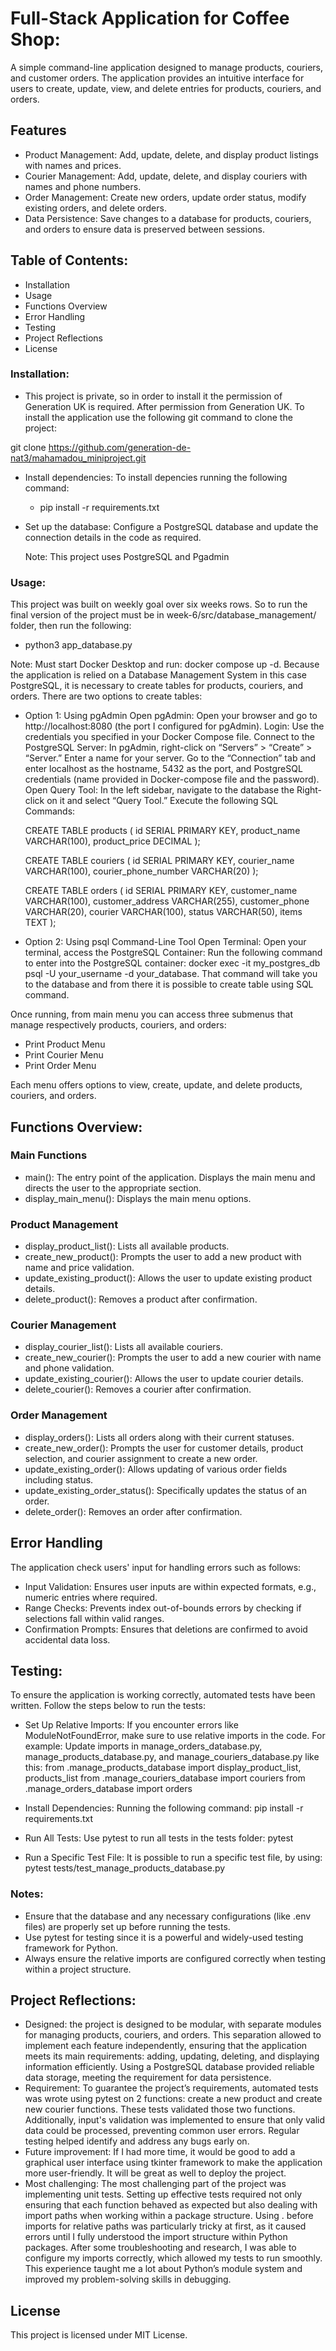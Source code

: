 # Full-Stack Application for Coffee Shop:

A simple command-line application designed to manage products, couriers, and customer orders. The application provides an intuitive interface for users to create, update, view, and delete entries for products, couriers, and orders.

## Features

-   Product Management: Add, update, delete, and display product listings with names and prices.
-   Courier Management: Add, update, delete, and display couriers with names and phone numbers.
-   Order Management: Create new orders, update order status, modify existing orders, and delete orders.
-   Data Persistence: Save changes to a database for products, couriers, and orders to ensure data is preserved between sessions.

## Table of Contents:

-   Installation
-   Usage
-   Functions Overview
-   Error Handling
-   Testing
-   Project Reflections
-   License

### Installation:

-   This project is private, so in order to install it the permission of Generation UK is required. After permission from Generation UK. To install the application use the following git command to clone the project:

git clone https://github.com/generation-de-nat3/mahamadou_miniproject.git

-   Install dependencies: To install depencies running the following command:
    -   pip install -r requirements.txt
-   Set up the database:
    Configure a PostgreSQL database and update the connection details in the code as required.

    Note: This project uses PostgreSQL and Pgadmin

### Usage:

This project was built on weekly goal over six weeks rows. So to run the final version of the project must be in week-6/src/database_management/ folder, then run the following:

-   python3 app_database.py

Note: Must start Docker Desktop and run: docker compose up -d. Because the application is relied on a Database Management System in this case PostgreSQL, it is necessary to create tables for products, couriers, and orders. There are two options to create tables:

-   Option 1: Using pgAdmin
    Open pgAdmin: Open your browser and go to http://localhost:8080 (the port I configured for pgAdmin).
    Login: Use the credentials you specified in your Docker Compose file.
    Connect to the PostgreSQL Server:
    In pgAdmin, right-click on “Servers” > “Create” > “Server.”
    Enter a name for your server.
    Go to the “Connection” tab and enter localhost as the hostname, 5432 as the port, and PostgreSQL credentials (name provided in Docker-compose file and the password).
    Open Query Tool:
    In the left sidebar, navigate to the database the Right-click on it and select “Query Tool.”
    Execute the following SQL Commands:

    CREATE TABLE products (
    id SERIAL PRIMARY KEY,
    product_name VARCHAR(100),
    product_price DECIMAL
    );

    CREATE TABLE couriers (
    id SERIAL PRIMARY KEY,
    courier_name VARCHAR(100),
    courier_phone_number VARCHAR(20)
    );

    CREATE TABLE orders (
    id SERIAL PRIMARY KEY,
    customer_name VARCHAR(100),
    customer_address VARCHAR(255),
    customer_phone VARCHAR(20),
    courier VARCHAR(100),
    status VARCHAR(50),
    items TEXT
    );

-   Option 2: Using psql Command-Line Tool
    Open Terminal: Open your terminal, access the PostgreSQL Container:
    Run the following command to enter into the PostgreSQL container:
    docker exec -it my_postgres_db psql -U your_username -d your_database. That command will take you to the database and from there it is possible to create table using SQL command.

Once running, from main menu you can access three submenus that manage respectively products, couriers, and orders:

-   Print Product Menu
-   Print Courier Menu
-   Print Order Menu

Each menu offers options to view, create, update, and delete products, couriers, and orders.

## Functions Overview:

### Main Functions

-   main(): The entry point of the application. Displays the main menu and directs the user to the appropriate section.
-   display_main_menu(): Displays the main menu options.

### Product Management

-   display_product_list(): Lists all available products.
-   create_new_product(): Prompts the user to add a new product with name and price validation.
-   update_existing_product(): Allows the user to update existing product details.
-   delete_product(): Removes a product after confirmation.

### Courier Management

-   display_courier_list(): Lists all available couriers.
-   create_new_courier(): Prompts the user to add a new courier with name and phone validation.
-   update_existing_courier(): Allows the user to update courier details.
-   delete_courier(): Removes a courier after confirmation.

### Order Management

-   display_orders(): Lists all orders along with their current statuses.
-   create_new_order(): Prompts the user for customer details, product selection, and courier assignment to create a new order.
-   update_existing_order(): Allows updating of various order fields including status.
-   update_existing_order_status(): Specifically updates the status of an order.
-   delete_order(): Removes an order after confirmation.

## Error Handling

The application check users' input for handling errors such as follows:

-   Input Validation: Ensures user inputs are within expected formats, e.g., numeric entries where required.
-   Range Checks: Prevents index out-of-bounds errors by checking if selections fall within valid ranges.
-   Confirmation Prompts: Ensures that deletions are confirmed to avoid accidental data loss.

## Testing:

To ensure the application is working correctly, automated tests have been written. Follow the steps below to run the tests:

-   Set Up Relative Imports: If you encounter errors like ModuleNotFoundError, make sure to use relative imports in the code. For example:
    Update imports in manage_orders_database.py, manage_products_database.py, and manage_couriers_database.py like this:
    from .manage_products_database import display_product_list, products_list
    from .manage_couriers_database import couriers
    from .manage_orders_database import orders

-   Install Dependencies: Running the following command:
    pip install -r requirements.txt

-   Run All Tests: Use pytest to run all tests in the tests folder:
    pytest

-   Run a Specific Test File: It is possible to run a specific test file, by using:
    pytest tests/test_manage_products_database.py

### Notes:

-   Ensure that the database and any necessary configurations (like .env files) are properly set up before running the tests.
-   Use pytest for testing since it is a powerful and widely-used testing framework for Python.
-   Always ensure the relative imports are configured correctly when testing within a project structure.

## Project Reflections:

-   Designed: the project is designed to be modular, with separate modules for managing products, couriers, and orders. This separation allowed to implement each feature independently, ensuring that the application meets its main requirements: adding, updating, deleting, and displaying information efficiently. Using a PostgreSQL database provided reliable data storage, meeting the requirement for data persistence.
-   Requirement: To guarantee the project’s requirements, automated tests was wrote using pytest on 2 functions: create a new product and create new courier functions. These tests validated those two functions. Additionally, input's validation was implemented to ensure that only valid data could be processed, preventing common user errors. Regular testing helped identify and address any bugs early on.
-   Future improvement: If I had more time, it would be good to add a graphical user interface using tkinter framework to make the application more user-friendly. It will be great as well to deploy the project.
-   Most challenging: The most challenging part of the project was implementing unit tests. Setting up effective tests required not only ensuring that each function behaved as expected but also dealing with import paths when working within a package structure. Using . before imports for relative paths was particularly tricky at first, as it caused errors until I fully understood the import structure within Python packages. After some troubleshooting and research, I was able to configure my imports correctly, which allowed my tests to run smoothly. This experience taught me a lot about Python’s module system and improved my problem-solving skills in debugging.

## License

This project is licensed under MIT License.
